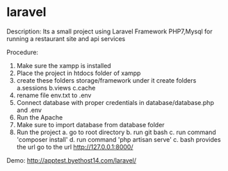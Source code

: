 # laravel


Description: Its a small project using Laravel Framework PHP7,Mysql for running a restaurant site and api services

Procedure:
1. Make sure the xampp is installed
2. Place the project in htdocs folder of xampp
3. create these folders storage/framework under it create folders
      a.sessions
      b.views
      c.cache
4. rename file env.txt to .env
5. Connect database with proper credentials in database/database.php and .env
3. Run the Apache
4. Make sure to import database from database folder
6. Run the project
     a. go to root directory
     b. run git bash
     c. run command 'composer install'
     d. run command 'php artisan serve'
     c. bash provides the url go to the url http://127.0.0.1:8000/
    

Demo: http://apptest.byethost14.com/laravel/
